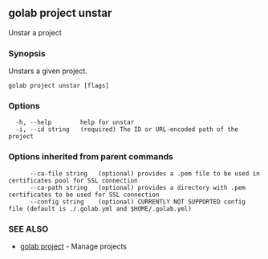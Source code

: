 ## golab project unstar

Unstar a project

### Synopsis


Unstars a given project.

```
golab project unstar [flags]
```

### Options

```
  -h, --help        help for unstar
  -i, --id string   (required) The ID or URL-encoded path of the project
```

### Options inherited from parent commands

```
      --ca-file string   (optional) provides a .pem file to be used in certificates pool for SSL connection
      --ca-path string   (optional) provides a directory with .pem certificates to be used for SSL connection
      --config string    (optional) CURRENTLY NOT SUPPORTED config file (default is ./.golab.yml and $HOME/.golab.yml)
```

### SEE ALSO
* [golab project](golab_project.md)	 - Manage projects

